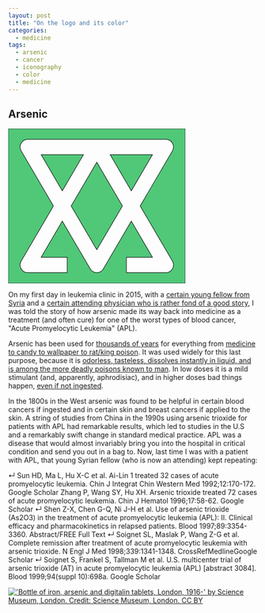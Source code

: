 ```yaml
---
layout: post
title: "On the logo and its color"
categories:
  - medicine
tags:
  - arsenic
  - cancer
  - iconography
  - color
  - medicine
---
```


## Arsenic

![One of several alchemical symbols for arsenic](data:image/svg+xml;base64,PD94bWwgdmVyc2lvbj0iMS4wIiBlbmNvZGluZz0iVVRGLTgiIHN0YW5kYWxvbmU9Im5vIj8+Cjxz%0D%0AdmcKICAgeG1sbnM6ZGM9Imh0dHA6Ly9wdXJsLm9yZy9kYy9lbGVtZW50cy8xLjEvIgogICB4bWxu%0D%0AczpjYz0iaHR0cDovL2NyZWF0aXZlY29tbW9ucy5vcmcvbnMjIgogICB4bWxuczpyZGY9Imh0dHA6%0D%0ALy93d3cudzMub3JnLzE5OTkvMDIvMjItcmRmLXN5bnRheC1ucyMiCiAgIHhtbG5zOnN2Zz0iaHR0%0D%0AcDovL3d3dy53My5vcmcvMjAwMC9zdmciCiAgIHhtbG5zPSJodHRwOi8vd3d3LnczLm9yZy8yMDAw%0D%0AL3N2ZyIKICAgeG1sbnM6c29kaXBvZGk9Imh0dHA6Ly9zb2RpcG9kaS5zb3VyY2Vmb3JnZS5uZXQv%0D%0ARFREL3NvZGlwb2RpLTAuZHRkIgogICB4bWxuczppbmtzY2FwZT0iaHR0cDovL3d3dy5pbmtzY2Fw%0D%0AZS5vcmcvbmFtZXNwYWNlcy9pbmtzY2FwZSIKICAgc29kaXBvZGk6ZG9jbmFtZT0iYXJzZW5pY19j%0D%0AYmguc3ZnIgogICBpZD0ic3ZnMzY4MiIKICAgdmlld0JveD0iLTIgLTIgMTAyLjAzNzM0IDg5LjYw%0D%0AMDE1MyIKICAgaGVpZ2h0PSIzMTEuNTIzNzEiCiAgIHdpZHRoPSIzNTguMTExODIiCiAgIHZlcnNp%0D%0Ab249IjEuMSIKICAgaW5rc2NhcGU6dmVyc2lvbj0iMC45Mi4xIHIxNTM3MSI+CiAgPG1ldGFkYXRh%0D%0ACiAgICAgaWQ9Im1ldGFkYXRhMzY4OCI+CiAgICA8cmRmOlJERj4KICAgICAgPGNjOldvcmsKICAg%0D%0AICAgICAgcmRmOmFib3V0PSIiPgogICAgICAgIDxkYzpmb3JtYXQ+aW1hZ2Uvc3ZnK3htbDwvZGM6%0D%0AZm9ybWF0PgogICAgICAgIDxkYzp0eXBlCiAgICAgICAgICAgcmRmOnJlc291cmNlPSJodHRwOi8v%0D%0AcHVybC5vcmcvZGMvZGNtaXR5cGUvU3RpbGxJbWFnZSIgLz4KICAgICAgICA8ZGM6dGl0bGU+PC9k%0D%0AYzp0aXRsZT4KICAgICAgPC9jYzpXb3JrPgogICAgPC9yZGY6UkRGPgogIDwvbWV0YWRhdGE+CiAg%0D%0APGRlZnMKICAgICBpZD0iZGVmczM2ODYiIC8+CiAgPHNvZGlwb2RpOm5hbWVkdmlldwogICAgIGlu%0D%0Aa3NjYXBlOmN1cnJlbnQtbGF5ZXI9InN2ZzM2ODIiCiAgICAgaW5rc2NhcGU6d2luZG93LW1heGlt%0D%0AaXplZD0iMSIKICAgICBpbmtzY2FwZTp3aW5kb3cteT0iLTExIgogICAgIGlua3NjYXBlOndpbmRv%0D%0Ady14PSItMTEiCiAgICAgaW5rc2NhcGU6Y3k9IjI2MC40Nzc1MiIKICAgICBpbmtzY2FwZTpjeD0i%0D%0AMTcxLjE1NjYxIgogICAgIGlua3NjYXBlOnpvb209IjEuODMwMTU4NyIKICAgICBib3JkZXJsYXll%0D%0Acj0iZmFsc2UiCiAgICAgaW5rc2NhcGU6c2hvd3BhZ2VzaGFkb3c9InRydWUiCiAgICAgaW5rc2Nh%0D%0AcGU6cGFnZWNoZWNrZXJib2FyZD0idHJ1ZSIKICAgICBmaXQtbWFyZ2luLWJvdHRvbT0iMCIKICAg%0D%0AICBmaXQtbWFyZ2luLXJpZ2h0PSIwIgogICAgIGZpdC1tYXJnaW4tbGVmdD0iMCIKICAgICBmaXQt%0D%0AbWFyZ2luLXRvcD0iMCIKICAgICBpbmtzY2FwZTpzbmFwLXBhZ2U9InRydWUiCiAgICAgc2hvd2dy%0D%0AaWQ9ImZhbHNlIgogICAgIGlkPSJuYW1lZHZpZXczNjg0IgogICAgIGlua3NjYXBlOndpbmRvdy1o%0D%0AZWlnaHQ9IjE0MDYiCiAgICAgaW5rc2NhcGU6d2luZG93LXdpZHRoPSIyMTYwIgogICAgIGlua3Nj%0D%0AYXBlOnBhZ2VzaGFkb3c9IjIiCiAgICAgaW5rc2NhcGU6cGFnZW9wYWNpdHk9IjAiCiAgICAgZ3Vp%0D%0AZGV0b2xlcmFuY2U9IjEwIgogICAgIGdyaWR0b2xlcmFuY2U9IjEwIgogICAgIG9iamVjdHRvbGVy%0D%0AYW5jZT0iMTAiCiAgICAgYm9yZGVyb3BhY2l0eT0iMSIKICAgICBib3JkZXJjb2xvcj0iIzY2NjY2%0D%0ANiIKICAgICBwYWdlY29sb3I9IiNmZmZmZmYiIC8+CiAgPHBhdGgKICAgICBzdHlsZT0iZmlsbDoj%0D%0ANTBjODc4O3N0cm9rZTojMDAwMDAwO3N0cm9rZS13aWR0aDoxO3N0cm9rZS1vcGFjaXR5OjEiCiAg%0D%0AICAgZD0iTSAwIDAgTCAwIDMxMS41MjM0NCBMIDM1OC4xMTEzMyAzMTEuNTIzNDQgTCAzNTguMTEx%0D%0AMzMgMCBMIDAgMCB6IE0gMzkuNDQ5MjE5IDIxLjUxMzY3MiBMIDMxOC42Njc5NyAyMS41MTM2NzIg%0D%0AQSAxNS40NzU3MDcgMTUuNDc1NzA3IDAgMCAxIDMzMi4wMDU4NiA0NC44MjQyMTkgTCAyNjYuODA4%0D%0ANTkgMTU1Ljc2MzY3IEwgMzMyLjAwNTg2IDI2Ni42OTcyNyBBIDE1LjQ3NTcwNyAxNS40NzU3MDcg%0D%0AMCAwIDEgMzE4LjY2Nzk3IDI5MC4wMTU2MiBMIDI1NC40NDE0MSAyOTAuMDE1NjIgTCAyMzguOTcy%0D%0ANjYgMjkwLjAxNTYyIEwgMjM4Ljk3MjY2IDI1OS4wNjQ0NSBMIDI1NC40NDE0MSAyNTkuMDY0NDUg%0D%0ATCAyOTEuNjIxMDkgMjU5LjA2NDQ1IEwgMjQ4Ljg1OTM4IDE4Ni4zMDI3MyBMIDE5Mi4zOTY0OCAy%0D%0AODIuMzgyODEgQSAxNS40NzU3MDcgMTUuNDc1NzA3IDAgMCAxIDE2NS43MTQ4NCAyODIuMzgyODEg%0D%0ATCAxMDkuMjUgMTg2LjMwMjczIEwgNjYuNDkwMjM0IDI1OS4wNjQ0NSBMIDEwMy42Njc5NyAyNTku%0D%0AMDY0NDUgTCAxMTkuMTM4NjcgMjU5LjA2NDQ1IEwgMTE5LjEzODY3IDI5MC4wMTU2MiBMIDEwMy42%0D%0ANjc5NyAyOTAuMDE1NjIgTCAzOS40NDkyMTkgMjkwLjAxNTYyIEEgMTUuNDc1NzA3IDE1LjQ3NTcw%0D%0ANyAwIDAgMSAyNi4xMDU0NjkgMjY2LjY5NzI3IEwgOTEuMzAyNzM0IDE1NS43NjM2NyBMIDI2LjEw%0D%0ANTQ2OSA0NC44MjQyMTkgQSAxNS40NzU3MDcgMTUuNDc1NzA3IDAgMCAxIDM5LjQ0OTIxOSAyMS41%0D%0AMTM2NzIgeiBNIDY2LjQ5MDIzNCA1Mi40NTcwMzEgTCAxMDkuMjUgMTI1LjIyMDcgTCAxNTIuMDEx%0D%0ANzIgNTIuNDU3MDMxIEwgNjYuNDkwMjM0IDUyLjQ1NzAzMSB6IE0gMjA2LjA5OTYxIDUyLjQ1NzAz%0D%0AMSBMIDI0OC44NTkzOCAxMjUuMjIwNyBMIDI5MS42MjEwOSA1Mi40NTcwMzEgTCAyMDYuMDk5NjEg%0D%0ANTIuNDU3MDMxIHogTSAxNzkuMDU4NTkgNjcuNTI3MzQ0IEwgMTI3LjE5OTIyIDE1NS43NjM2NyBM%0D%0AIDE3OS4wNTg1OSAyNDMuOTk2MDkgTCAyMzAuOTEyMTEgMTU1Ljc2MzY3IEwgMTc5LjA1ODU5IDY3%0D%0ALjUyNzM0NCB6ICIKICAgICB0cmFuc2Zvcm09Im1hdHJpeCgwLjI4NzYxOTA1LDAsMCwwLjI4NzYx%0D%0AOTA1LC0yLjQ4MTIxOTYsLTIpIgogICAgIGlkPSJyZWN0NDYxMyIgLz4KPC9zdmc+Cg==)

On my first day in leukemia clinic in 2015, with a [certain young fellow from Syria](https://my.clevelandclinic.org/staff/20358-aziz-nazha) and a [certain attending physician who is rather fond of a good story](https://www.nytimes.com/by/mikkael-a-sekeres), I was told the story of how arsenic made its way back into medicine as a treatment (and often cure) for one of the worst types of blood cancer, "Acute Promyelocytic Leukemia" (APL).

Arsenic has been used for [thousands of years](https://doi.org/10.1007/s00204-012-0866-7) for everything from [medicine to candy to wallpaper to rat/king poison](https://www.ncbi.nlm.nih.gov/pmc/articles/PMC1036521/). It was used widely for this last purpose, because it is [odorless, tasteless, dissolves instantly in liquid, and is among the more deadly poisons known to man](https://giphy.com/explore/the-princess-bride). In low doses it is a mild stimulant (and, apparently, aphrodisiac), and in higher doses bad things happen, [even if not ingested](https://wellcomecollection.org/works/g32gywph).

In the 1800s in the West arsenic was found to be helpful in certain blood cancers if ingested and in certain skin and breast cancers if applied to the skin. A string of studies from China in the 1990s using arsenic trioxide for patients with APL had remarkable results, which led to studies in the U.S and a remarkably swift change in standard medical practice. APL was a disease that would almost invariably bring you into the hospital in critical condition and send you out in a bag to. Now, last time I was with a patient with APL, that young Syrian fellow (who is now an attending) kept repeating:

↵ Sun HD, Ma L, Hu X-C et al. Ai-Lin 1 treated 32 cases of acute promyelocytic leukemia. Chin J Integrat Chin Western Med 1992;12:170-172. Google Scholar
Zhang P, Wang SY, Hu XH. Arsenic trioxide treated 72 cases of acute promyelocytic leukemia. Chin J Hematol 1996;17:58-62. Google Scholar
↵ Shen Z-X, Chen G-Q, Ni J-H et al. Use of arsenic trioxide (As2O3) in the treatment of acute promyelocytic leukemia (APL): II. Clinical efficacy and pharmacokinetics in relapsed patients. Blood 1997;89:3354-3360. Abstract/FREE Full Text
↵ Soignet SL, Maslak P, Wang Z-G et al. Complete remission after treatment of acute promyelocytic leukemia with arsenic trioxide. N Engl J Med 1998;339:1341-1348. CrossRefMedlineGoogle Scholar
↵ Soignet S, Frankel S, Tallman M et al. U.S. multicenter trial of arsenic trioxide (AT) in acute promyelocytic leukemia (APL) [abstract 3084]. Blood 1999;94(suppl 10):698a. Google Scholar

[!['Bottle of iron, arsenic and digitalin tablets, London, 1916-' by Science Museum, London. Credit: Science Museum, London. CC BY](https://github.com/cbeauhilton/cbeauhilton.github.io/raw/code/images/arsenic-iron-digitalin-wellcome-collection.jpg)](https://wellcomecollection.org/works/z8ssmfqa?query=arsenic&page=1)
